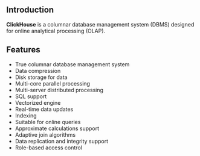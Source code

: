 ## Introduction

**ClickHouse** is a columnar database management system (DBMS) designed for online analytical processing (OLAP).

##  Features

- True columnar database management system
- Data compression
- Disk storage for data
- Multi-core parallel processing
- Multi-server distributed processing
- SQL support
- Vectorized engine
- Real-time data updates
- Indexing
- Suitable for online queries
- Approximate calculations support
- Adaptive join algorithms
- Data replication and integrity support
- Role-based access control
